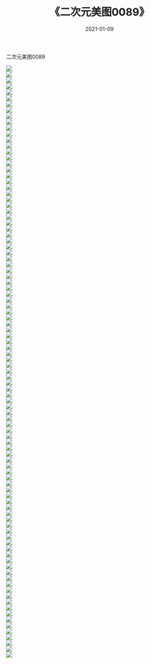 ﻿---
layout: post
title:  《二次元美图0089》
date:   2021-01-09
img: http://imgx.orgx.ga/二次元/2021/二次元美图0089/000.jpg
categories: [美女, 清纯, 唯美]
---

二次元美图0089

 ![](http://imgx.orgx.ga/二次元/2021/二次元美图0089/001.jpg) <br>![](http://imgx.orgx.ga/二次元/2021/二次元美图0089/002.jpg) <br>![](http://imgx.orgx.ga/二次元/2021/二次元美图0089/003.jpg) <br>![](http://imgx.orgx.ga/二次元/2021/二次元美图0089/004.jpg) <br>![](http://imgx.orgx.ga/二次元/2021/二次元美图0089/005.jpg) <br>![](http://imgx.orgx.ga/二次元/2021/二次元美图0089/006.jpg) <br>![](http://imgx.orgx.ga/二次元/2021/二次元美图0089/007.jpg) <br>![](http://imgx.orgx.ga/二次元/2021/二次元美图0089/008.jpg) <br>![](http://imgx.orgx.ga/二次元/2021/二次元美图0089/009.jpg) <br>![](http://imgx.orgx.ga/二次元/2021/二次元美图0089/010.jpg) <br>![](http://imgx.orgx.ga/二次元/2021/二次元美图0089/011.jpg) <br>![](http://imgx.orgx.ga/二次元/2021/二次元美图0089/012.jpg) <br>![](http://imgx.orgx.ga/二次元/2021/二次元美图0089/013.jpg) <br>![](http://imgx.orgx.ga/二次元/2021/二次元美图0089/014.jpg) <br>![](http://imgx.orgx.ga/二次元/2021/二次元美图0089/015.jpg) <br>![](http://imgx.orgx.ga/二次元/2021/二次元美图0089/016.jpg) <br>![](http://imgx.orgx.ga/二次元/2021/二次元美图0089/017.jpg) <br>![](http://imgx.orgx.ga/二次元/2021/二次元美图0089/018.jpg) <br>![](http://imgx.orgx.ga/二次元/2021/二次元美图0089/019.jpg) <br>![](http://imgx.orgx.ga/二次元/2021/二次元美图0089/020.jpg) <br>![](http://imgx.orgx.ga/二次元/2021/二次元美图0089/021.jpg) <br>![](http://imgx.orgx.ga/二次元/2021/二次元美图0089/022.jpg) <br>![](http://imgx.orgx.ga/二次元/2021/二次元美图0089/023.jpg) <br>![](http://imgx.orgx.ga/二次元/2021/二次元美图0089/024.jpg) <br>![](http://imgx.orgx.ga/二次元/2021/二次元美图0089/025.jpg) <br>![](http://imgx.orgx.ga/二次元/2021/二次元美图0089/026.jpg) <br>![](http://imgx.orgx.ga/二次元/2021/二次元美图0089/027.jpg) <br>![](http://imgx.orgx.ga/二次元/2021/二次元美图0089/028.jpg) <br>![](http://imgx.orgx.ga/二次元/2021/二次元美图0089/029.jpg) <br>![](http://imgx.orgx.ga/二次元/2021/二次元美图0089/030.jpg) <br>![](http://imgx.orgx.ga/二次元/2021/二次元美图0089/031.jpg) <br>![](http://imgx.orgx.ga/二次元/2021/二次元美图0089/032.jpg) <br>![](http://imgx.orgx.ga/二次元/2021/二次元美图0089/033.jpg) <br>![](http://imgx.orgx.ga/二次元/2021/二次元美图0089/034.jpg) <br>![](http://imgx.orgx.ga/二次元/2021/二次元美图0089/035.jpg) <br>![](http://imgx.orgx.ga/二次元/2021/二次元美图0089/036.jpg) <br>![](http://imgx.orgx.ga/二次元/2021/二次元美图0089/037.jpg) <br>![](http://imgx.orgx.ga/二次元/2021/二次元美图0089/038.jpg) <br>![](http://imgx.orgx.ga/二次元/2021/二次元美图0089/039.jpg) <br>![](http://imgx.orgx.ga/二次元/2021/二次元美图0089/040.jpg) <br>![](http://imgx.orgx.ga/二次元/2021/二次元美图0089/041.jpg) <br>![](http://imgx.orgx.ga/二次元/2021/二次元美图0089/042.jpg) <br>![](http://imgx.orgx.ga/二次元/2021/二次元美图0089/043.jpg) <br>![](http://imgx.orgx.ga/二次元/2021/二次元美图0089/044.jpg) <br>![](http://imgx.orgx.ga/二次元/2021/二次元美图0089/045.jpg) <br>![](http://imgx.orgx.ga/二次元/2021/二次元美图0089/046.jpg) <br>![](http://imgx.orgx.ga/二次元/2021/二次元美图0089/047.jpg) <br>![](http://imgx.orgx.ga/二次元/2021/二次元美图0089/048.jpg) <br>![](http://imgx.orgx.ga/二次元/2021/二次元美图0089/049.jpg) <br>![](http://imgx.orgx.ga/二次元/2021/二次元美图0089/050.jpg) <br>![](http://imgx.orgx.ga/二次元/2021/二次元美图0089/051.jpg) <br>![](http://imgx.orgx.ga/二次元/2021/二次元美图0089/052.jpg) <br>![](http://imgx.orgx.ga/二次元/2021/二次元美图0089/053.jpg) <br>![](http://imgx.orgx.ga/二次元/2021/二次元美图0089/054.jpg) <br>![](http://imgx.orgx.ga/二次元/2021/二次元美图0089/055.jpg) <br>![](http://imgx.orgx.ga/二次元/2021/二次元美图0089/056.jpg) <br>![](http://imgx.orgx.ga/二次元/2021/二次元美图0089/057.jpg) <br>![](http://imgx.orgx.ga/二次元/2021/二次元美图0089/058.jpg) <br>![](http://imgx.orgx.ga/二次元/2021/二次元美图0089/059.jpg) <br>![](http://imgx.orgx.ga/二次元/2021/二次元美图0089/060.jpg) <br>![](http://imgx.orgx.ga/二次元/2021/二次元美图0089/061.jpg) <br>![](http://imgx.orgx.ga/二次元/2021/二次元美图0089/062.jpg) <br>![](http://imgx.orgx.ga/二次元/2021/二次元美图0089/063.jpg) <br>![](http://imgx.orgx.ga/二次元/2021/二次元美图0089/064.jpg) <br>![](http://imgx.orgx.ga/二次元/2021/二次元美图0089/065.jpg) <br>![](http://imgx.orgx.ga/二次元/2021/二次元美图0089/066.jpg) <br>![](http://imgx.orgx.ga/二次元/2021/二次元美图0089/067.jpg) <br>![](http://imgx.orgx.ga/二次元/2021/二次元美图0089/068.jpg) <br>![](http://imgx.orgx.ga/二次元/2021/二次元美图0089/069.jpg) <br>![](http://imgx.orgx.ga/二次元/2021/二次元美图0089/070.jpg) <br>![](http://imgx.orgx.ga/二次元/2021/二次元美图0089/071.jpg) <br>![](http://imgx.orgx.ga/二次元/2021/二次元美图0089/072.jpg) <br>![](http://imgx.orgx.ga/二次元/2021/二次元美图0089/073.jpg) <br>![](http://imgx.orgx.ga/二次元/2021/二次元美图0089/074.jpg) <br>![](http://imgx.orgx.ga/二次元/2021/二次元美图0089/075.jpg) <br>![](http://imgx.orgx.ga/二次元/2021/二次元美图0089/076.jpg) <br>![](http://imgx.orgx.ga/二次元/2021/二次元美图0089/077.jpg) <br>![](http://imgx.orgx.ga/二次元/2021/二次元美图0089/078.jpg) <br>![](http://imgx.orgx.ga/二次元/2021/二次元美图0089/079.jpg) <br>![](http://imgx.orgx.ga/二次元/2021/二次元美图0089/080.jpg) <br>![](http://imgx.orgx.ga/二次元/2021/二次元美图0089/081.jpg) <br>![](http://imgx.orgx.ga/二次元/2021/二次元美图0089/082.jpg) <br>![](http://imgx.orgx.ga/二次元/2021/二次元美图0089/083.jpg) <br>![](http://imgx.orgx.ga/二次元/2021/二次元美图0089/084.jpg) <br>![](http://imgx.orgx.ga/二次元/2021/二次元美图0089/085.jpg) <br>![](http://imgx.orgx.ga/二次元/2021/二次元美图0089/086.jpg) <br>![](http://imgx.orgx.ga/二次元/2021/二次元美图0089/087.jpg) <br>![](http://imgx.orgx.ga/二次元/2021/二次元美图0089/088.jpg) <br>![](http://imgx.orgx.ga/二次元/2021/二次元美图0089/089.jpg) <br>![](http://imgx.orgx.ga/二次元/2021/二次元美图0089/090.jpg) <br>![](http://imgx.orgx.ga/二次元/2021/二次元美图0089/091.jpg) <br>![](http://imgx.orgx.ga/二次元/2021/二次元美图0089/092.jpg) <br>![](http://imgx.orgx.ga/二次元/2021/二次元美图0089/093.jpg) <br>![](http://imgx.orgx.ga/二次元/2021/二次元美图0089/094.jpg) <br>![](http://imgx.orgx.ga/二次元/2021/二次元美图0089/095.jpg) <br>![](http://imgx.orgx.ga/二次元/2021/二次元美图0089/096.jpg) <br>![](http://imgx.orgx.ga/二次元/2021/二次元美图0089/097.jpg) <br>![](http://imgx.orgx.ga/二次元/2021/二次元美图0089/098.jpg) <br>![](http://imgx.orgx.ga/二次元/2021/二次元美图0089/099.jpg) <br>![](http://imgx.orgx.ga/二次元/2021/二次元美图0089/100.jpg) <br>